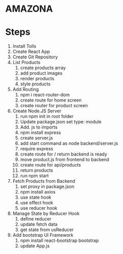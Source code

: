 # AMAZONA

#  Steps


1. Install Tolls
2. Create React App
3. Create Git Repository
4. List Products
    1. create products array
   2. add product images
   3. render products
   4. style products
5. Add Routing
   1. npm i react-router-dom
   2. create route for home screen
   3. create router for product screen
6. Create Node.JS Server
   1. run npm init in root folder
   2. Update package.json set type: module
   3. Add. js to imports
   4. npm install express
   5. create server.js
   6. add start command as node backend/server.js
   7. require express
   8. create route for / return backend is ready
   9. move product.js from frontend to backend
   10. create route for api/products
   11. return products
   12. run npm start
7. Fetch Products from Backend
   1. set proxy in package.json
   2. npm install axios
   3. use state hook
   4. use effect hook
   5. use reducer hook
8. Manage State by Reducer Hook
   1. define reducer
   2. update fetch data
   3. get state from usReducer
9. Add bootstrap UI Framework
   1. npm install react-bootstrap bootstrap
   2. update App.js
